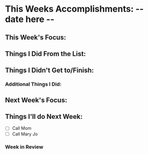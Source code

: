 # This Weeks Accomplishments: -- date here --

## This Week's Focus:

## Things I Did From the List:

## Things I Didn't Get to/Finish:

### Additional Things I Did:

## Next Week's Focus:

## Things I'll do Next Week:

- [ ] Call Mom
- [ ] Call Mary Jo

### Week in Review
